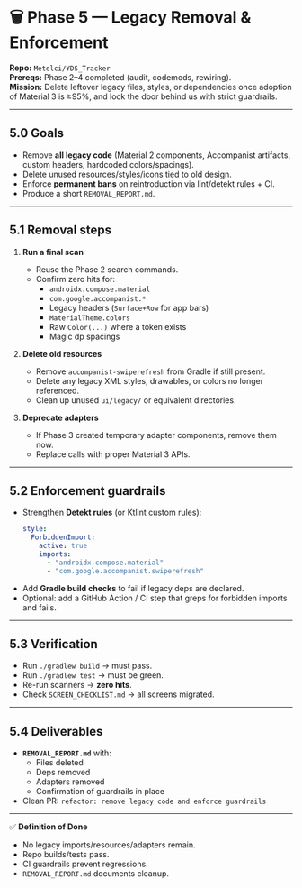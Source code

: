 # 🗑️ Phase 5 — Legacy Removal & Enforcement

**Repo:** `Metelci/YDS_Tracker`  
**Prereqs:** Phase 2–4 completed (audit, codemods, rewiring).  
**Mission:** Delete leftover legacy files, styles, or dependencies once adoption of Material 3 is ≥95%, and lock the door behind us with strict guardrails.

---

## 5.0 Goals
- Remove **all legacy code** (Material 2 components, Accompanist artifacts, custom headers, hardcoded colors/spacings).  
- Delete unused resources/styles/icons tied to old design.  
- Enforce **permanent bans** on reintroduction via lint/detekt rules + CI.  
- Produce a short `REMOVAL_REPORT.md`.

---

## 5.1 Removal steps
1. **Run a final scan**  
   - Reuse the Phase 2 search commands.  
   - Confirm zero hits for:  
     - `androidx.compose.material`  
     - `com.google.accompanist.*`  
     - Legacy headers (`Surface+Row` for app bars)  
     - `MaterialTheme.colors`  
     - Raw `Color(...)` where a token exists  
     - Magic dp spacings  

2. **Delete old resources**  
   - Remove `accompanist-swiperefresh` from Gradle if still present.  
   - Delete any legacy XML styles, drawables, or colors no longer referenced.  
   - Clean up unused `ui/legacy/` or equivalent directories.

3. **Deprecate adapters**  
   - If Phase 3 created temporary adapter components, remove them now.  
   - Replace calls with proper Material 3 APIs.

---

## 5.2 Enforcement guardrails
- Strengthen **Detekt rules** (or Ktlint custom rules):  
  ```yaml
  style:
    ForbiddenImport:
      active: true
      imports:
        - "androidx.compose.material"
        - "com.google.accompanist.swiperefresh"
  ```  
- Add **Gradle build checks** to fail if legacy deps are declared.  
- Optional: add a GitHub Action / CI step that greps for forbidden imports and fails.

---

## 5.3 Verification
- Run `./gradlew build` → must pass.  
- Run `./gradlew test` → must be green.  
- Re-run scanners → **zero hits**.  
- Check `SCREEN_CHECKLIST.md` → all screens migrated.  

---

## 5.4 Deliverables
- **`REMOVAL_REPORT.md`** with:  
  - Files deleted  
  - Deps removed  
  - Adapters removed  
  - Confirmation of guardrails in place  
- Clean PR: `refactor: remove legacy code and enforce guardrails`

---

✅ **Definition of Done**  
- No legacy imports/resources/adapters remain.  
- Repo builds/tests pass.  
- CI guardrails prevent regressions.  
- `REMOVAL_REPORT.md` documents cleanup.
